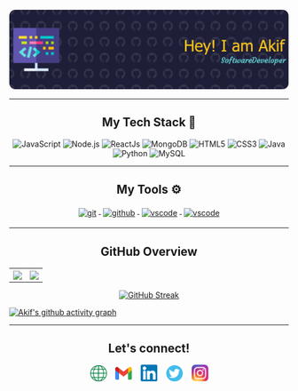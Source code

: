 ![Header](./images/header.png)

---

<h2 align="center">My Tech Stack  🧰</h2>

<p align="center">
  <img alt="JavaScript" src="https://img.shields.io/badge/javascript-%23323330.svg?&style=for-the-badge&logo=javascript&logoColor=%23F7DF1E" />
  <img alt="Node.js" src="https://img.shields.io/badge/Node.js-43853D?style=for-the-badge&logo=node.js&logoColor=white" />
  <img alt="ReactJs" src="https://img.shields.io/badge/React-20232A?style=for-the-badge&logo=react&logoColor=61DAFB" />
  <img alt="MongoDB" src="https://img.shields.io/badge/MongoDB-4EA94B?style=for-the-badge&logo=mongodb&logoColor=white" />
  <img alt="HTML5" src="https://img.shields.io/badge/html5-%23E34F26.svg?&style=for-the-badge&logo=html5&logoColor=white" />
  <img alt="CSS3" src="https://img.shields.io/badge/css3-%231572B6.svg?&style=for-the-badge&logo=css3&logoColor=white" />
  <img alt="Java" src="https://img.shields.io/badge/java-%23ED8B00.svg?style=for-the-badge&logo=java&logoColor=white" />
  <img alt="Python" src="https://img.shields.io/badge/python-%2314354C.svg?style=for-the-badge&logo=python&logoColor=white" />
  <img alt="MySQL" src="https://img.shields.io/badge/MySQL-00000F?style=for-the-badge&logo=mysql&logoColor=white" />
  <!-- <img alt="C" src="https://img.shields.io/badge/c-%2300599C.svg?&style=for-the-badge&logo=c&logoColor=white" /> -->
  <!-- <img alt="C++" src="https://img.shields.io/badge/c++-%2300599C.svg?&style=for-the-badge&logo=c%2B%2B&ogoColor=white" /> -->
</p>

---

<h2 align="center">My Tools ⚙️ </h2>
<p align="center">
  <a href="https://git-scm.com">
  <img src="https://raw.githubusercontent.com/klaasnicolaas/ColoredBadges/prod/svg/dev/tools/git.svg" alt="git" style="vertical-align:top; margin:4px">
  </a>
  <a href="https://github.com/arpanaditya">
  <img src="https://raw.githubusercontent.com/klaasnicolaas/ColoredBadges/prod/svg/dev/services/github.svg" alt="github" style="vertical-align:top; margin:4px">
  </a>
  <a href="https://code.visualstudio.com/">
  <img src="https://raw.githubusercontent.com/klaasnicolaas/ColoredBadges/master/svg/dev/tools/visualstudio_code.svg" alt="vscode" style="vertical-align:top; margin:4px">
  </a>
  <a href="https://code.visualstudio.com/">
  <img src="https://raw.githubusercontent.com/klaasnicolaas/ColoredBadges/master/svg/dev/tools/jetbrains_intellij.svg" alt="vscode" style="vertical-align:top; margin:4px">
  </a>
</p>

---

<h2 align="center"> GitHub Overview </h2>
<table align="center">
  <tr>
    <td align="center" style="padding=0;width=50%;">
      <img align="center" style="padding=0;" src="https://github-readme-stats.vercel.app/api/top-langs/?username=akiif&layout=compact&show_icons=true&title_color=4F8CC9&text_color=9f9f9f&bg_color=00000000&hide_border=true&icon_color=00000000&count_private=true&extra=skyra-project/skyra,skyra.pw,alestra,skyra-sharp,lycore,aurora,char,timestamp,anti-user-gateway,orm,eslint-config;binarytf/binarytf;discordjs/discord.js,collection;novariableglobal/mood,g.shift,global-engine;sapphire-project/framework,pieces,plugins,utilities" />
    </td>
    <td align="center" style="padding=0;width=50%;">
      <img align="center" style="padding=0;" src="https://github-readme-stats.vercel.app/api/?username=akiif&show_icons=true&title_color=4F8CC9&text_color=9f9f9f&bg_color=00000000&hide_border=true&icon_color=4F8CC9&hide_title=true&count_private=true" />
    </td>
  </tr>
</table>

<div align="center">

[![GitHub Streak](https://streak-stats.demolab.com/?user=akiif&theme=neon-dark)](https://git.io/streak-stats)


</div>

[![Akif's github activity graph](https://github-readme-activity-graph.vercel.app/graph?username=akiif&theme=react-dark)](https://github.com/akiif/github-readme-activity-graph)

---

<h2 align="center"> Let's connect! </h2>
<p align="center">
  <a href="https://akiif.dev/"><img align="center" width="30px" src="images/website.png" /></a> &nbsp;&nbsp; <a href="mailto:akiif.dev@gmail.com"><img align="center" width="30px" src="images/mail.png" /></a> &nbsp;&nbsp;
  <a href="https://www.linkedin.com/in/akif-mohammed/"><img align="center" width="30px" src="images/linkedin.png" /></a> &nbsp;&nbsp;  
  <a href="https://twitter.com/akiif_m"><img align="center" width="30px" src="images/twitter.png" /></a> &nbsp;&nbsp; 
  <a href="https://www.instagram.com/akiif.m/"><img align="center" width="30px" src="images/instagram.png" /></a>
</p>
